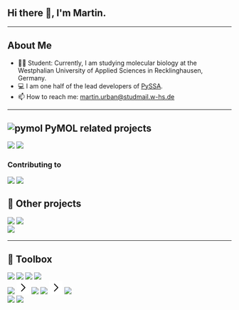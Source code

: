 <h2>Hi there 👋, I'm Martin.</h2> 
    
---
## About Me
- 👨‍💻 Student: Currently, I am studying molecular biology at the Westphalian University of Applied Sciences in Recklinghausen, Germany.
- 💻 I am one half of the lead developers of [PySSA](https://github.com/urban233/PySSA).
- 📫 How to reach me: martin.urban@studmail.w-hs.de

---
## <img src="https://github.com/schrodinger/pymol-open-source/blob/master/data/pymol/icons/icon2.svg" alt="pymol" width="24" height="24" align="bottom"/> PyMOL related projects
[![](https://img.shields.io/badge/PyPI-pymol--open--source--whl-3775A9.svg?style=for-the-badge&logo=PyPI&logoColor=white)](https://pypi.org/project/pymol-open-source-whl/)
[![](https://img.shields.io/badge/Repository-pymol--open--source--whl-3775A9.svg?style=for-the-badge&logo=GitHub&logoColor=white)](https://github.com/urban233/pymol-open-source-whl/)
<br>
### Contributing to
[![](https://img.shields.io/badge/Repository-pymol--open--source--setup-3775A9.svg?style=for-the-badge&logo=GitHub&logoColor=white)](https://github.com/kullik01/pymol-open-source-setup)
[![](https://img.shields.io/badge/Latest_Release-pymol--open--source--setup-3775A9.svg?style=for-the-badge&logo=GitHub&logoColor=white)](https://github.com/kullik01/pymol-open-source-setup/releases)
  
## 📌 Other projects
[![](https://img.shields.io/badge/PyPI-task--automator-3775A9.svg?style=for-the-badge&logo=PyPI&logoColor=white)](https://pypi.org/project/task-automator/)
[![](https://img.shields.io/badge/Repository-task--automator-3775A9.svg?style=for-the-badge&logo=GitHub&logoColor=white)](https://github.com/urban233/task-automator)
<br>
[![](https://img.shields.io/badge/Repository-kotlin--bazel--example-3775A9.svg?style=for-the-badge&logo=GitHub&logoColor=white)](https://github.com/urban233/kotlin-bazel-example)

---
## 🧰 Toolbox
[![](https://img.shields.io/badge/Python-3776AB.svg?style=for-the-badge&logo=Python&logoColor=white)](https://www.python.org/)
[![](https://img.shields.io/badge/PyQt-2cde85.svg?style=for-the-badge&logo=Python&logoColor=white)](https://riverbankcomputing.com/software/pyqt/intro)
[![](https://img.shields.io/badge/PyCharm-000000.svg?style=for-the-badge&logo=PyCharm&logoColor=white)](https://www.jetbrains.com/pycharm/)
[![](https://img.shields.io/badge/PyPI-urban233-3775A9.svg?style=for-the-badge&logo=PyPI&logoColor=white)](https://pypi.org/user/urban233/)
<br>
![](https://img.shields.io/badge/Windows-0078D6?style=for-the-badge&logo=windows&logoColor=white)
<img src="https://github.com/urban233/urban233/blob/main/chevron-right-24.svg" alt="python" width="30" height="30"/>
[![](https://img.shields.io/badge/AlmaLinux-000000.svg?style=for-the-badge&logo=AlmaLinux&logoColor=white)](https://almalinux.org/)
[![](https://img.shields.io/badge/Ubuntu-E95420.svg?style=for-the-badge&logo=Ubuntu&logoColor=white)](https://ubuntu.com/)
<img src="https://github.com/urban233/urban233/blob/main/chevron-right-24.svg" alt="python" width="30" height="30"/>
![](https://img.shields.io/badge/macOS-000000.svg?style=for-the-badge&logo=macOS&logoColor=white)
<br>
[![](https://img.shields.io/badge/PyMOL-52ba52?style=for-the-badge&logo=windows&logoColor=white)](https://github.com/schrodinger/pymol-open-source)
[![](https://img.shields.io/badge/ColabFold-d8160a?style=for-the-badge&logo=windows&logoColor=white)](https://github.com/sokrypton/ColabFold)
